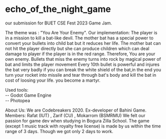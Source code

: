 # echo_of_the_night_game
our submission for BUET CSE Fest 2023 Game Jam.

The theme was : "You Are Your Enemy".
Our implementation: The player is in a mission to kill a bat-like devil.
The mother bat has a special power to convert your bullets into child bat but it reduces her life.
The mother bat can not hit the player directly but she can produce children which can deal damage to player if the player is in the red range. Therefore,
You are your own enemy.
Bullets that miss the enemy turns into rock by magical power of bat and limits the player movement
Every 10th bullet is powerful and injures the bat very badly if you can break the white shield of the bat,in the end you turn your rocket into missile and tear through bat's body and kill the bat in cost of loosing your life. you become a martyr.







Used tools:  
-- Godot Game Engine  
-- Photopea  

About Us:
We are Codebreakers 2020. Ex-developer of Bahini Game.
Members: Rafat (IUT) , Zarif (CU) , Mokarrom (BSMRMU)
We felt our passion for game dev when studying in Bogura Zilla School.
The game (except 1 music track with royalty free license) is made by us within the time range of 3 days. Though we got only 2 days to work.

